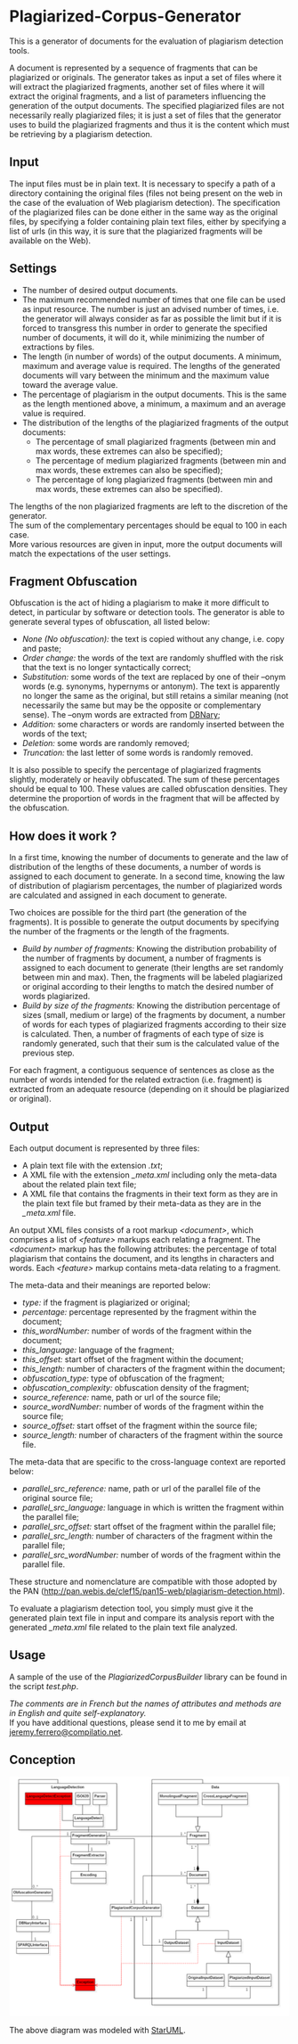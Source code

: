 # Plagiarized-Corpus-Generator
This is a generator of documents for the evaluation of plagiarism detection tools.

A document is represented by a sequence of fragments that can be plagiarized or originals.
The generator takes as input a set of files where it will extract the plagiarized fragments, another set of files where it will extract the original fragments, and a list of parameters influencing the generation of the output documents.
The specified plagiarized files are not necessarily really plagiarized files; it is just a set of files that the generator uses to build the plagiarized fragments and thus it is the content which must be retrieving by a plagiarism detection.

## Input

The input files must be in plain text. 
It is necessary to specify a path of a directory containing the original files (files not being present on the web in the case of the evaluation of Web plagiarism detection). 
The specification of the plagiarized files can be done either in the same way as the original files, by specifying a folder containing plain text files, either by specifying a list of urls (in this way, it is sure that the plagiarized fragments will be available on the Web).

## Settings

* The number of desired output documents. 
* The maximum recommended number of times that one file can be used as input resource. The number is just an advised number of times, i.e. the generator will always consider as far as possible the limit but if it is forced to transgress this number in order to generate the specified number of documents, it will do it, while minimizing the number of extractions by files.
* The length (in number of words) of the output documents. A minimum, maximum and average value is required. The lengths of the generated documents will vary between the minimum and the maximum value toward the average value.
* The percentage of plagiarism in the output documents. This is the same as the length mentioned above, a minimum, a maximum and an average value is required.
* The distribution of the lengths of the plagiarized fragments of the output documents:
  * The percentage of small plagiarized fragments (between min and max words, these extremes can also be specified);
  * The percentage of medium plagiarized fragments (between min and max words, these extremes can also be specified);
  * The percentage of long plagiarized fragments (between min and max words, these extremes can also be specified).

The lengths of the non plagiarized fragments are left to the discretion of the generator. <br/>
The sum of the complementary percentages should be equal to 100 in each case. <br/>
More various resources are given in input, more the output documents will match the expectations of the user settings.

## Fragment Obfuscation

Obfuscation is the act of hiding a plagiarism to make it more difficult to detect, in particular by software or detection tools.
The generator is able to generate several types of obfuscation, all listed below:

* <i>None (No obfuscation):</i> the text is copied without any change, i.e. copy and paste; 
* <i>Order change:</i> the words of the text are randomly shuffled with the risk that the text is no longer syntactically correct;
* <i>Substitution:</i> some words of the text are replaced by one of their –onym words (e.g. synonyms, hypernyms or antonym). The text is apparently no longer the same as the original, but still retains a similar meaning (not necessarily the same but may be the opposite or complementary sense). The –onym words are extracted from [DBNary](https://github.com/FerreroJeremy/DBNary-PHP-Interface);
* <i>Addition:</i> some characters or words are randomly inserted between the words of the text;
* <i>Deletion:</i> some words are randomly removed;
* <i>Truncation:</i> the last letter of some words is randomly removed.

It is also possible to specify the percentage of plagiarized fragments slightly, moderately or heavily obfuscated. 
The sum of these percentages should be equal to 100. 
These values are called obfuscation densities. 
They determine the proportion of words in the fragment that will be affected by the obfuscation.

## How does it work ?

In a first time, knowing the number of documents to generate and the law of distribution of the lengths of these documents, a number of words is assigned to each document to generate. 
In a second time, knowing the law of distribution of plagiarism percentages, the number of plagiarized words are calculated and assigned in each document to generate.

Two choices are possible for the third part (the generation of the fragments).
It is possible to generate the output documents by specifying the number of the fragments or the length of the fragments. 
* <i>Build by number of fragments:</i>
Knowing the distribution probability of the number of fragments by document, a number of fragments is assigned to each document to generate (their lengths are set randomly between min and max). 
Then, the fragments will be labeled plagiarized or original according to their lengths to match the desired number of words plagiarized.
* <i>Build by size of the fragments:</i>
Knowing the distribution percentage of sizes (small, medium or large) of the fragments by document, a number of words for each types of plagiarized fragments according to their size is calculated. 
Then, a number of fragments of each type of size is randomly generated, such that their sum is the calculated value of the previous step.

For each fragment, a contiguous sequence of sentences as close as the number of words intended for the related extraction (i.e. fragment) is extracted from an adequate resource (depending on it should be plagiarized or original).

## Output

Each output document is represented by three files:
* A plain text file with the extension <i>.txt</i>;
* A XML file with the extension <i>_meta.xml</i> including only the meta-data about the related plain text file;
* A XML file that contains the fragments in their text form as they are in the plain text file but framed by their meta-data as they are in the <i>_meta.xml</i> file.

An output XML files consists of a root markup <i>\<document\></i>, which comprises a list of <i>\<feature\></i> markups each relating a fragment. 
The <i>\<document\></i> markup has the following attributes: the percentage of total plagiarism that contains the document, and its lengths in characters and words. 
Each <i>\<feature\></i> markup contains meta-data relating to a fragment.

The meta-data and their meanings are reported below:
* <i>type:</i> if the fragment is plagiarized or original;
* <i>percentage:</i> percentage represented by the fragment within the document;
* <i>this_wordNumber:</i> number of words of the fragment within the document;
* <i>this_language:</i> language of the fragment;
* <i>this_offset:</i> start offset of the fragment within the document;
* <i>this_length:</i> number of characters of the fragment within the document;
* <i>obfuscation_type:</i> type of obfuscation of the fragment;
* <i>obfuscation_complexity:</i> obfuscation density of the fragment;
* <i>source_reference:</i> name, path or url of the source file;
* <i>source_wordNumber:</i> number of words of the fragment within the source file;
* <i>source_offset:</i> start offset of the fragment within the source file;
* <i>source_length:</i> number of characters of the fragment within the source file.

The meta-data that are specific to the cross-language context are reported below:
* <i>parallel_src_reference:</i> name, path or url of the parallel file of the original source file;
* <i>parallel_src_language:</i> language in which is written the fragment within the parallel file;
* <i>parallel_src_offset:</i> start offset of the fragment within the parallel file;
* <i>parallel_src_length:</i> number of characters of the fragment within the parallel file;
* <i>parallel_src_wordNumber:</i> number of words of the fragment within the parallel file.

These structure and nomenclature are compatible with those adopted by the PAN (http://pan.webis.de/clef15/pan15-web/plagiarism-detection.html).

To evaluate a plagiarism detection tool, you simply must give it the generated plain text file in input and compare its analysis report with the generated <i>_meta.xml</i> file related to the plain text file analyzed.

## Usage

A sample of the use of the <i>PlagiarizedCorpusBuilder</i> library can be found in the script <i>test.php</i>.

<i>The comments are in French but the names of attributes and methods are in English and quite self-explanatory.</i> <br/>
If you have additional questions, please send it to me by email at jeremy.ferrero@compilatio.net.

## Conception
<p align="center"><img src="https://raw.githubusercontent.com/FerreroJeremy/Plagiarized-Corpus-Generator/master/docs/PlagiarizedCorpusGenerator.png?token=AL6uBo2o7exZBkeeg_cbouFqCYkIbWQJks5YNCVfwA%3D%3D"></p>
The above diagram was modeled with <a rel="staruml" href="http://staruml.io/">StarUML</a>.

